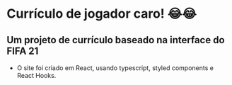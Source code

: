 # Currículo de jogador caro! 😂😂

## Um projeto de currículo baseado na interface do FIFA 21

- O site foi criado em React, usando typescript, styled components e React Hooks.

